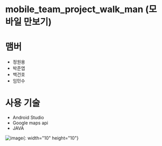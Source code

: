 # mobile_team_project_walk_man (모바일 만보기)

# 맴버
 - 정원용
 - 박준엽
 - 백건호
 - 임민수

# 사용 기술
 - Android Studio
 - Google maps api
 - JAVA

![image](https://user-images.githubusercontent.com/42136056/121801920-c3e88400-cc74-11eb-8e88-3d5743f2b632.png){: width="10" height="10"}
